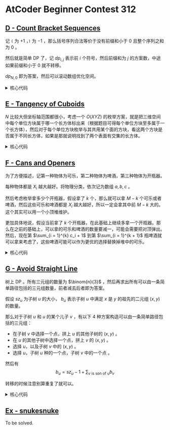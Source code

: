 # AtCoder Beginner Contest 312

## [D - Count Bracket Sequences](https://atcoder.jp/contests/abc312/tasks/abc312_d)

记 `(` 为 $+1$ ，`)` 为 $-1$ ，那么括号序列合法等价于没有前缀和小于 $0$ 且整个序列之和为 $0$ 。

然后就是简单 DP 了，记 $dp_{i, j}$ 表示前 $i$ 个符号，然后前缀和为 $j$ 的方案数，中途如果前缀和小于 $0$ 就不转移。

$dp_{N, 0}$ 即为答案，然后可以滚动数组优化空间。

<details>
<summary>核心代码</summary>

```cpp
// #define MULTIPLE_TASK
#include "hira/main.cpp"

#include "hira/math/modular/mod_int.h"

using mint = math::ModInt998;

void Initialize() {}

void SolveCase(int Case) {
  std::string s;
  std::cin >> s;
  int n = s.size();

  std::vector<mint> dp(n, mint(0));
  dp[0] = 1;
  for (int i = 0; i < n; ++i) {
    std::vector<mint> ndp(n, mint(0));
    for (int j = 0; j < n; ++j) {
      if (s[i] == '(') {
        if (j + 1 < n)
          ndp[j + 1] += dp[j];
      } else if (s[i] == ')') {
        if (j)
          ndp[j - 1] += dp[j];
      } else {
        if (j + 1 < n)
          ndp[j + 1] += dp[j];
        if (j)
          ndp[j - 1] += dp[j];
      }
    }
    dp = std::move(ndp);
  }
  std::cout << dp[0].value() << "\n";
}

```

</details>

## [E - Tangency of Cuboids](https://atcoder.jp/contests/abc312/tasks/abc312_e)

$N$ 比较大但坐标轴范围都很小，考虑一个 $O(XYZ)$ 的枚举方案，就是把三维空间中每个单位方块属于哪一个长方体标出来（根据题目可得每个单位方块至多属于一个长方体），然后对于每个单位方块枚举与其共用某个面的方块，看这两个方块是否属于不同长方体，如果是那就说明找到了两个表面有交集的长方体。

<details>
<summary>核心代码</summary>

```cpp
// #define MULTIPLE_TASK
#include "hira/main.cpp"

#include "hira/std_extension/n_vector.h"

void Initialize() {}

void SolveCase(int Case) {
  int n;
  std::cin >> n;

  auto a = stdext::n_vector<int>(101, 101, 101, -1);

  for (int i = 0; i < n; ++i) {
    int x1, y1, z1;
    std::cin >> x1 >> y1 >> z1;

    int x2, y2, z2;
    std::cin >> x2 >> y2 >> z2;

    for (int x = x1; x <= x2 - 1; ++x) {
      for (int y = y1; y <= y2 - 1; ++y) {
        for (int z = z1; z <= z2 - 1; ++z) {
          a[x][y][z] = i;
        }
      }
    }
  }

  std::vector<std::set<int>> s(n);
  for (int x = 0; x <= 100; ++x) {
    for (int y = 0; y <= 100; ++y) {
      for (int z = 0; z <= 100; ++z) {
        if (a[x][y][z] == -1)
          continue;

        for (int dx : {-1, 0, 1}) {
          for (int dy : {-1, 0, 1}) {
            for (int dz : {-1, 0, 1}) {
              int c = 0;
              if (dx != 0)
                ++c;
              if (dy != 0)
                ++c;
              if (dz != 0)
                ++c;
              if (c != 1)
                continue;

              int nx = x + dx;
              int ny = y + dy;
              int nz = z + dz;
              if (0 <= nx && nx <= 100 && 0 <= ny && ny <= 100 && 0 <= nz &&
                  nz <= 100 && a[nx][ny][nz] != -1 &&
                  a[x][y][z] != a[nx][ny][nz]) {
                s[a[x][y][z]].insert(a[nx][ny][nz]);
              }
            }
          }
        }
      }
    }
  }

  for (int i = 0; i < n; ++i)
    std::cout << s[i].size() << "\n";
}

```

</details>

## [F - Cans and Openers](https://atcoder.jp/contests/abc312/tasks/abc312_f)

为了方便描述，记第一种物体为可乐，第二种物体为啤酒，第三种物体为开瓶器。

每种物体都是 $X_i$ 越大越好。将物理分类，依次记为数组 $a, b, c$ 。

然后考虑枚举拿多少个开瓶器，假设拿了 $k$ 个，那么就可以拿 $M - k$ 个可乐或者啤酒，然后这些可乐和啤酒都是 $X_i$ 越大越好，所以一定会拿其中前 $M - k$ 大的。这个其实可以用一个小顶堆维护。

更加具体地说，假设当前拿了 $k$ 个开瓶器，在此基础上继续多拿一个开瓶器。那么在之前的基础上，可以拿的可乐和啤酒的数量要减一，可能会需要把对顶弹出。然后，现在第 $\sum_{i = 1}^{k} c_i + 1$ 到第 $\sum_{i = 1}^{k + 1}$ 瓶啤酒就可以拿来考虑了，这些啤酒可能可以作为更优的选择替换掉堆中的可乐。

<details>
<summary>核心代码</summary>

```cpp
// #define MULTIPLE_TASK
#include "hira/main.cpp"

#include "hira/std_extension/heap.h"

void Initialize() {}

void SolveCase(int Case) {
  int N, M;
  std::cin >> N >> M;

  std::vector<int> a, b, c;
  for (int i = 0; i < N; ++i) {
    int t, x;
    std::cin >> t >> x;
    if (t == 0)
      a.push_back(x);
    else if (t == 1)
      b.push_back(x);
    else
      c.push_back(x);
  }
  std::sort(b.begin(), b.end(), std::greater<>());
  std::sort(c.begin(), c.end(), std::greater<>());
  int pb = 0;

  i64 sum = 0, ans = 0;
  stdext::min_heap<int> heap;
  for (int v : a) {
    if (heap.size() < M) {
      sum += v;
      heap.push(v);
    } else {
      if (!heap.empty() && heap.top() < v) {
        sum -= heap.top();
        heap.pop();

        sum += v;
        heap.push(v);
      }
    }
  }
  ans = std::max(ans, sum);
  logd(ans, sum, heap);

  for (int i = 0; i < c.size(); ++i) {
    --M;
    if (M == 0)
      break;

    if (heap.size() > M) {
      sum -= heap.top();
      heap.pop();
    }

    int end = pb + c[i];
    for (; pb < end && pb < b.size(); ++pb) {
      int v = b[pb];

      if (heap.size() < M) {
        sum += v;
        heap.push(v);
      } else {
        if (!heap.empty() && heap.top() < v) {
          sum -= heap.top();
          heap.pop();

          sum += v;
          heap.push(v);
        }
      }
    }

    ans = std::max(ans, sum);
    logd(ans, sum, heap);
  }

  std::cout << ans << "\n";
}

```

</details>

## [G - Avoid Straight Line](https://atcoder.jp/contests/abc312/tasks/abc312_g)

树上 DP 。所有三元组的数量为 $\binom{n}{3}$ ，然后再求出所有可以由一条简单路径包括的三元组数量，前者减去后者即为答案。

假设 $sz_u$ 为子树 $u$ 的大小， $b_u$ 表示子树 $u$ 中满足 $x$ 是 $y$ 的祖先的二元组 $(x, y)$ 的数量。

那么对于子树 $u$ 和 $u$ 的某个儿子 $v$ ，有以下 4 种方案构造可以由一条简单路径包括的三元组：

- 在子树 $v$ 中选择一个点，拼上 $u$ 的其他子树的 $(x, y)$ 。
- 在 $u$ 的其他子树中选择一个点，拼上 $v$ 的 $(x, y)$ 。
- 选择 $u$，以及子树 $v$ 中的 $(x, y)$ 。
- 选择 $u$，子树 $u$ 种的一个点，子树 $v$ 中的一个点 。

然后有
$$
b_u = sz_u - 1 + \sum_{v \text{ is son of u}} b_v
$$

转移的时候注意别算重复了就可以。

<details>
<summary>核心代码</summary>

```cpp
// #define MULTIPLE_TASK
#include "hira/main.cpp"

void Initialize() {}

void SolveCase(int Case) {
  int n;
  std::cin >> n;

  std::vector<std::vector<int>> g(n);
  for (int i = 0; i < n - 1; ++i) {
    int u, v;
    std::cin >> u >> v;
    --u, --v;

    g[u].push_back(v);
    g[v].push_back(u);
  }

  if (n < 3) {
    std::cout << "0\n";
    return;
  }

  i64 ans = i64(1) * n * (n - 1) / 2 * (n - 2) / 3;

  std::vector<int> sz(n);
  std::vector<i64> b(n);
  std::function<void(int, int)> dfs = [&](int u, int fa) {
    sz[u] = 1;
    for (int v : g[u]) {
      if (v == fa)
        continue;
      dfs(v, u);

      ans -= i64(1) * (sz[u] - 1) * sz[v];
      ans -= b[u] * sz[v];
      ans -= b[v] * (sz[u] - 1);
      ans -= b[v];

      sz[u] += sz[v];
      b[u] += b[v];
    }

    b[u] += sz[u] - 1;
  };
  dfs(0, 0);
  logd(b);
  logd(sz);

  std::cout << ans << "\n";
}

```

</details>

## [Ex - snukesnuke](https://atcoder.jp/contests/abc312/tasks/abc312_h)

To be solved.

<!-- <details>
<summary>核心代码</summary>

```cpp
```

</details> -->